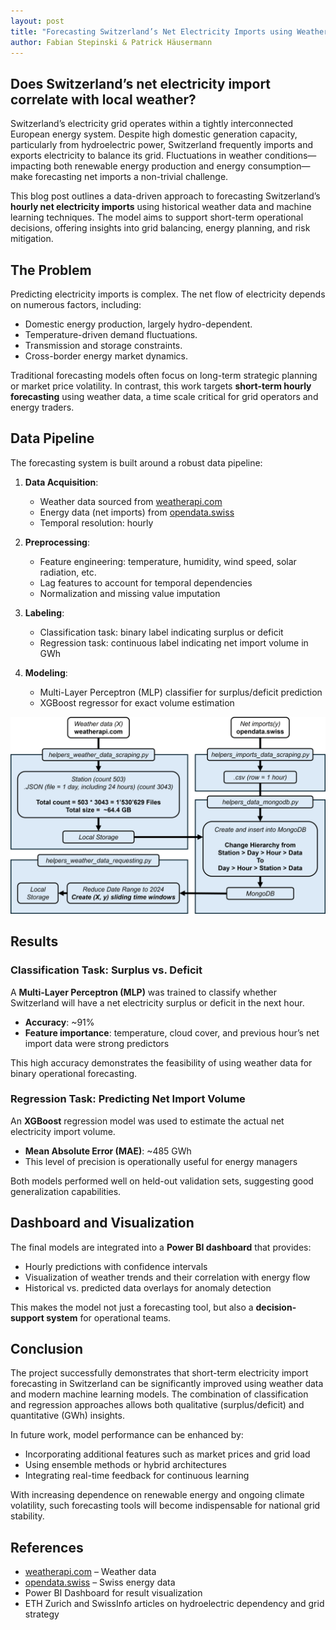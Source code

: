 ```yaml
---
layout: post
title: "Forecasting Switzerland’s Net Electricity Imports using Weather Data"
author: Fabian Stepinski & Patrick Häusermann
---
```


## Does Switzerland’s net electricity import correlate with local weather?

Switzerland’s electricity grid operates within a tightly interconnected European energy system. Despite high domestic generation capacity, particularly from hydroelectric power, Switzerland frequently imports and exports electricity to balance its grid. Fluctuations in weather conditions—impacting both renewable energy production and energy consumption—make forecasting net imports a non-trivial challenge.

This blog post outlines a data-driven approach to forecasting Switzerland’s **hourly net electricity imports** using historical weather data and machine learning techniques. The model aims to support short-term operational decisions, offering insights into grid balancing, energy planning, and risk mitigation.

## The Problem

Predicting electricity imports is complex. The net flow of electricity depends on numerous factors, including:

- Domestic energy production, largely hydro-dependent.
- Temperature-driven demand fluctuations.
- Transmission and storage constraints.
- Cross-border energy market dynamics.

Traditional forecasting models often focus on long-term strategic planning or market price volatility. In contrast, this work targets **short-term hourly forecasting** using weather data, a time scale critical for grid operators and energy traders.

## Data Pipeline

The forecasting system is built around a robust data pipeline:

1. **Data Acquisition**:  
   - Weather data sourced from [weatherapi.com](https://weatherapi.com)
   - Energy data (net imports) from [opendata.swiss](https://opendata.swiss)
   - Temporal resolution: hourly

2. **Preprocessing**:
   - Feature engineering: temperature, humidity, wind speed, solar radiation, etc.
   - Lag features to account for temporal dependencies
   - Normalization and missing value imputation

3. **Labeling**:
   - Classification task: binary label indicating surplus or deficit
   - Regression task: continuous label indicating net import volume in GWh

4. **Modeling**:
   - Multi-Layer Perceptron (MLP) classifier for surplus/deficit prediction
   - XGBoost regressor for exact volume estimation

![Diagram Data Pipeline](./assets/img/2025-05-30-group06-diagram_data_pipeline.png)

## Results

### Classification Task: Surplus vs. Deficit

A **Multi-Layer Perceptron (MLP)** was trained to classify whether Switzerland will have a net electricity surplus or deficit in the next hour.

- **Accuracy**: ~91%
- **Feature importance**: temperature, cloud cover, and previous hour’s net import data were strong predictors

This high accuracy demonstrates the feasibility of using weather data for binary operational forecasting.

### Regression Task: Predicting Net Import Volume

An **XGBoost** regression model was used to estimate the actual net electricity import volume.

- **Mean Absolute Error (MAE)**: ~485 GWh
- This level of precision is operationally useful for energy managers

Both models performed well on held-out validation sets, suggesting good generalization capabilities.

## Dashboard and Visualization

The final models are integrated into a **Power BI dashboard** that provides:

- Hourly predictions with confidence intervals
- Visualization of weather trends and their correlation with energy flow
- Historical vs. predicted data overlays for anomaly detection

This makes the model not just a forecasting tool, but also a **decision-support system** for operational teams.

## Conclusion

The project successfully demonstrates that short-term electricity import forecasting in Switzerland can be significantly improved using weather data and modern machine learning models. The combination of classification and regression approaches allows both qualitative (surplus/deficit) and quantitative (GWh) insights.

In future work, model performance can be enhanced by:

- Incorporating additional features such as market prices and grid load
- Using ensemble methods or hybrid architectures
- Integrating real-time feedback for continuous learning

With increasing dependence on renewable energy and ongoing climate volatility, such forecasting tools will become indispensable for national grid stability.

## References

- [weatherapi.com](https://weatherapi.com) – Weather data
- [opendata.swiss](https://opendata.swiss) – Swiss energy data
- Power BI Dashboard for result visualization
- ETH Zurich and SwissInfo articles on hydroelectric dependency and grid strategy
